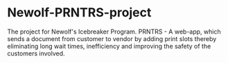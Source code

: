# Newolf-PRNTRS-project
The project for Newolf's Icebreaker Program.
PRNTRS - A web-app, which sends a document from customer to vendor by adding print slots thereby eliminating long wait times, inefficiency and improving the safety of the customers involved.

